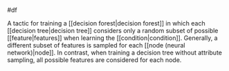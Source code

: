 #df

A tactic for training a [[decision forest|decision forest]] in which each
[[decision tree|decision tree]] considers only a random subset of possible
[[feature|features]] when learning the [[condition|condition]].
Generally, a different subset of features is sampled for each
[[node (neural network)|node]]. In contrast, when training a decision tree
without attribute sampling, all possible features are considered for each node.

